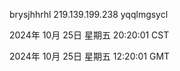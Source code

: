 brysjhhrhl 219.139.199.238 yqqlmgsycl

2024年 10月 25日 星期五 20:20:01 CST

2024年 10月 25日 星期五 12:20:01 GMT
